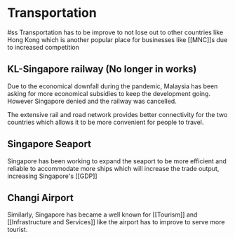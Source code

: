 # Transportation 
#ss 
Transportation has to be improve to not lose out to other countries like Hong Kong which is another popular place for businesses like [[MNC]]s due to increased competition 

## KL-Singapore railway (No longer in works)
Due to the economical downfall during the pandemic, Malaysia has been asking for more economical subsidies to keep the development going. However Singapore denied and the railway was cancelled.

The extensive rail and road network provides better connectivity for the two countries which allows it to be more convenient for people to travel.

## Singapore Seaport
Singapore has been working to expand the seaport to be more efficient and reliable to accommodate more ships which will increase the trade output, increasing Singapore's [[GDP]]

## Changi Airport
Similarly, Singapore has became a well known for [[Tourism]] and [[Infrastructure and Services]] like the airport has to improve to serve more tourist.
